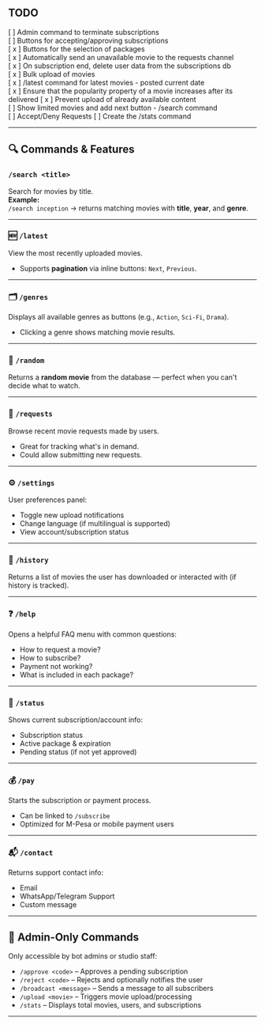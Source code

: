 ## TODO

[ ] Admin command to terminate subscriptions  
[ ] Buttons for accepting/approving subscriptions  
[ x ] Buttons for the selection of packages  
[ x ] Automatically send an unavailable movie to the requests channel  
[ x ] On subscription end, delete user data from the subscriptions db  
[ x ] Bulk upload of movies  
[ x ] /latest command for latest movies - posted current date  
[ x ] Ensure that the popularity property of a movie increases after its delivered
[ x ] Prevent upload of already available content  
[ ] Show limited movies and add next button - /search command  
[ ] Accept/Deny Requests
[ ] Create the /stats command


[//]: # (# 🎬 MovieBot – Your Smart Movie Assistant)

[//]: # (MovieBot helps users discover, request, and manage movies through a clean chat interface &#40;like Telegram or web&#41;. It's built for simplicity, smart search, and scalable user interaction.)

---

## 🔍 Commands & Features

### `/search <title>`
Search for movies by title.  
**Example:**  
`/search inception` → returns matching movies with **title**, **year**, and **genre**.

---

### 🆕 `/latest`
View the most recently uploaded movies.

- Supports **pagination** via inline buttons: `Next`, `Previous`.

---

### 🗂 `/genres`
Displays all available genres as buttons (e.g., `Action`, `Sci-Fi`, `Drama`).

- Clicking a genre shows matching movie results.

---

### 🔖 `/random`
Returns a **random movie** from the database — perfect when you can't decide what to watch.

---

### 📁 `/requests`
Browse recent movie requests made by users.

- Great for tracking what's in demand.
- Could allow submitting new requests.

---

### ⚙️ `/settings`
User preferences panel:

- Toggle new upload notifications
- Change language (if multilingual is supported)
- View account/subscription status

---

### 📆 `/history`
Returns a list of movies the user has downloaded or interacted with (if history is tracked).

---

### ❓ `/help`
Opens a helpful FAQ menu with common questions:

- How to request a movie?
- How to subscribe?
- Payment not working?
- What is included in each package?

---

### 🧾 `/status`
Shows current subscription/account info:

- Subscription status
- Active package & expiration
- Pending status (if not yet approved)

---

### 💰 `/pay`
Starts the subscription or payment process.

- Can be linked to `/subscribe`
- Optimized for M-Pesa or mobile payment users

---

### 📬 `/contact`
Returns support contact info:

- Email
- WhatsApp/Telegram Support
- Custom message

---

## 👑 Admin-Only Commands

Only accessible by bot admins or studio staff:

- `/approve <code>` – Approves a pending subscription
- `/reject <code>` – Rejects and optionally notifies the user
- `/broadcast <message>` – Sends a message to all subscribers
- `/upload <movie>` – Triggers movie upload/processing
- `/stats` – Displays total movies, users, and subscriptions

---
